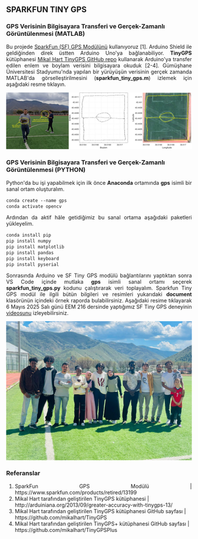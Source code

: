 <h2>SPARKFUN TINY GPS</h2>

<h3>GPS Verisinin Bilgisayara Transferi ve Gerçek-Zamanlı Görüntülenmesi (MATLAB)</h3>
<p align="justify">Bu projede <a href="https://www.sparkfun.com/products/retired/13199">SparkFun (SF) GPS Modülünü</a> kullanıyoruz [1]. Arduino Shield ile geldiğinden direk üstten Arduino Uno'ya bağlanabiliyor. <b>TinyGPS</b> kütüphanesi <a href="https://github.com/mikalhart/TinyGPS">Mikal Hart TinyGPS GitHub repo</a> kullanarak Arduino'ya transfer edilen enlem ve boylam verisini bilgisayara okuduk [2-4]. Gümüşhane Üniversitesi Stadyumu'nda yapılan bir yürüyüşün verisinin gerçek zamanda MATLAB'da görselleştirilmesini (<b>sparkfun_tiny_gps.m</b>) izlemek için aşağıdaki resme tıklayın.</p>

[![IMAGE ALT TEXT HERE](figure/enes-muratcan-stadium-walk-1by2-thumbnail.jpg)](https://www.youtube.com/watch?v=dK4XJg6-qIM)

<h3>GPS Verisinin Bilgisayara Transferi ve Gerçek-Zamanlı Görüntülenmesi (PYTHON)</h3>

<p align="justify">Python'da bu işi yapabilmek için ilk önce <b>Anaconda</b> ortamında <b>gps</b> isimli bir sanal ortam oluşturalım.</p>

```
conda create --name gps
conda activate opencv
```

<p align="justify">Ardından da aktif hâle getidiğimiz bu sanal ortama aşağıdaki paketleri yükleyelim.</p>

```
conda install pip
pip install numpy
pip install matplotlib
pip install pandas
pip install keyboard
pip install pyserial
```

<p align="justify">Sonrasında Arduino ve SF Tiny GPS modülü bağlantılarını yaptıktan sonra VS Code içinde mutlaka <b>gps</b> isimli sanal ortamı seçerek <b>sparkfun_tiny_gps.py</b> kodunu çalıştırarak veri toplayalım. Sparkfun Tiny GPS modül ile ilgili bütün bilgileri ve resimleri yukarıdaki <b>document</b> klasörünün içindeki örnek raporda bulabilirsiniz. Aşağıdaki resime tıklayarak 6 Mayıs 2025 Salı günü EEM 216 dersinde yaptığımız SF Tiny GPS deneyinin <a href="https://youtu.be/qhLhj4XStyc">videosunu</a> izleyebilirsiniz.</p>

<a href="https://youtu.be/qhLhj4XStyc"><img src="photo/IMG-20250506.jpg" alt="SF Tiny GPS experiment gathering at the stadium" width="%100" height="auto"></a>

<h3>Referanslar</h3>
<ol>
    <li align="justify">SparkFun GPS Modülü | https://www.sparkfun.com/products/retired/13199</li>
    <li align="left">Mikal Hart tarafından geliştirilen TinyGPS kütüphanesi | http://arduiniana.org/2013/09/greater-accuracy-with-tinygps-13/</li>
    <li align="left">Mikal Hart tarafından geliştirilen TinyGPS kütüphanesi GitHub sayfası | https://github.com/mikalhart/TinyGPS</li>
    <li align="left">Mikal Hart tarafından geliştirilen TinyGPS+ kütüphanesi GitHub sayfası | https://github.com/mikalhart/TinyGPSPlus</li>
</ol>